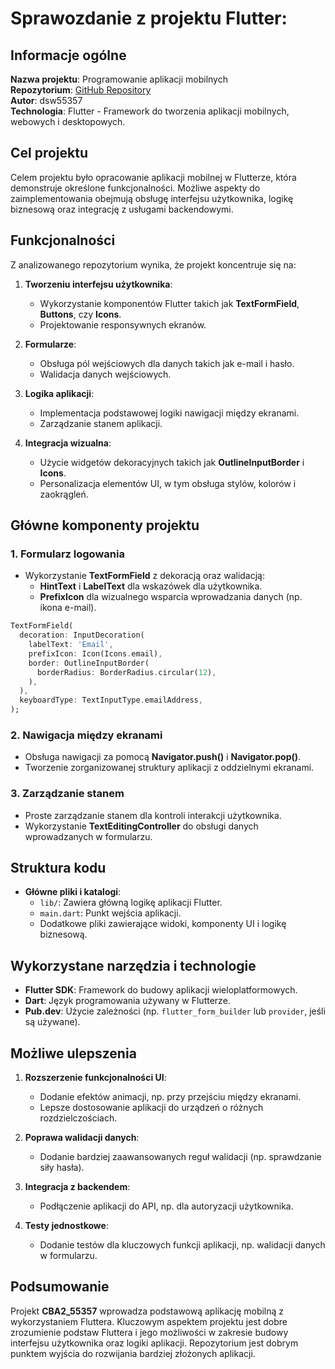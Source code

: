 # Sprawozdanie z projektu Flutter: 

## **Informacje ogólne**
**Nazwa projektu**: Programowanie aplikacji mobilnych   
**Repozytorium**: [GitHub Repository](https://github.com/dsw55357/flutter/tree/main/cba2_55357)  
**Autor**: dsw55357  
**Technologia**: Flutter - Framework do tworzenia aplikacji mobilnych, webowych i desktopowych.  

## **Cel projektu**
Celem projektu było opracowanie aplikacji mobilnej w Flutterze, która demonstruje określone funkcjonalności. Możliwe aspekty do zaimplementowania obejmują obsługę interfejsu użytkownika, logikę biznesową oraz integrację z usługami backendowymi.

## **Funkcjonalności**
Z analizowanego repozytorium wynika, że projekt koncentruje się na:
1. **Tworzeniu interfejsu użytkownika**:
   - Wykorzystanie komponentów Flutter takich jak **TextFormField**, **Buttons**, czy **Icons**.
   - Projektowanie responsywnych ekranów.

2. **Formularze**:
   - Obsługa pól wejściowych dla danych takich jak e-mail i hasło.
   - Walidacja danych wejściowych.

3. **Logika aplikacji**:
   - Implementacja podstawowej logiki nawigacji między ekranami.
   - Zarządzanie stanem aplikacji.

4. **Integracja wizualna**:
   - Użycie widgetów dekoracyjnych takich jak **OutlineInputBorder** i **Icons**.
   - Personalizacja elementów UI, w tym obsługa stylów, kolorów i zaokrągleń.

## **Główne komponenty projektu**
### 1. **Formularz logowania**
   - Wykorzystanie **TextFormField** z dekoracją oraz walidacją:
     - **HintText** i **LabelText** dla wskazówek dla użytkownika.
     - **PrefixIcon** dla wizualnego wsparcia wprowadzania danych (np. ikona e-mail).
   
   ```dart
   TextFormField(
     decoration: InputDecoration(
       labelText: 'Email',
       prefixIcon: Icon(Icons.email),
       border: OutlineInputBorder(
         borderRadius: BorderRadius.circular(12),
       ),
     ),
     keyboardType: TextInputType.emailAddress,
   );
   ```

### 2. **Nawigacja między ekranami**
   - Obsługa nawigacji za pomocą **Navigator.push()** i **Navigator.pop()**.
   - Tworzenie zorganizowanej struktury aplikacji z oddzielnymi ekranami.

### 3. **Zarządzanie stanem**
   - Proste zarządzanie stanem dla kontroli interakcji użytkownika.
   - Wykorzystanie **TextEditingController** do obsługi danych wprowadzanych w formularzu.

## **Struktura kodu**
- **Główne pliki i katalogi**:
  - `lib/`: Zawiera główną logikę aplikacji Flutter.
  - `main.dart`: Punkt wejścia aplikacji.
  - Dodatkowe pliki zawierające widoki, komponenty UI i logikę biznesową.

## **Wykorzystane narzędzia i technologie**
- **Flutter SDK**: Framework do budowy aplikacji wieloplatformowych.
- **Dart**: Język programowania używany w Flutterze.
- **Pub.dev**: Użycie zależności (np. `flutter_form_builder` lub `provider`, jeśli są używane).

## **Możliwe ulepszenia**
1. **Rozszerzenie funkcjonalności UI**:
   - Dodanie efektów animacji, np. przy przejściu między ekranami.
   - Lepsze dostosowanie aplikacji do urządzeń o różnych rozdzielczościach.

2. **Poprawa walidacji danych**:
   - Dodanie bardziej zaawansowanych reguł walidacji (np. sprawdzanie siły hasła).

3. **Integracja z backendem**:
   - Podłączenie aplikacji do API, np. dla autoryzacji użytkownika.

4. **Testy jednostkowe**:
   - Dodanie testów dla kluczowych funkcji aplikacji, np. walidacji danych w formularzu.

## **Podsumowanie**
Projekt **CBA2_55357** wprowadza podstawową aplikację mobilną z wykorzystaniem Fluttera. Kluczowym aspektem projektu jest dobre zrozumienie podstaw Fluttera i jego możliwości w zakresie budowy interfejsu użytkownika oraz logiki aplikacji. Repozytorium jest dobrym punktem wyjścia do rozwijania bardziej złożonych aplikacji.

